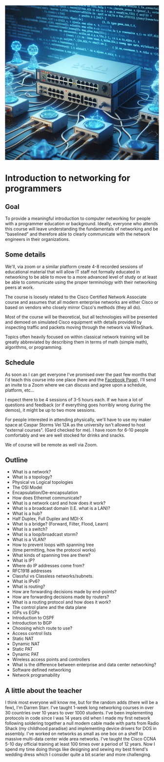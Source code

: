 ![Heading image](headingimage.png "Title")

# Introduction to networking for programmers

## Goal

To provide a meaningful introduction to computer networking for people with a programmer education or background. Ideally, everyone who attends this course will leave understanding the fundamentals of networking and be "baselined" and therefore able to clearly communicate with the network engineers in their organizations.

## Some details

We'll, via zoom or a similar platform create 4-8 recorded sessions of educational material that will allow IT staff not formally educated in networking to be able to move to a more advanced level of study or at least be able to communicate using the proper terminology with their networking peers at work.

The course is loosely related to the Cisco Certified Network Associate course and assumes that all modern enterprise networks are either Cisco or based on vendors who closely mirror Cisco's methods (they all do).

Most of the course will be theoretical, but all technologies will be presented and demoed on simulated Cisco equipment with details provided by inspecting traffic and packets moving through the network via WireShark.

Topics often heavily focused on within classical network training will be greatly abbreviated by describing them in terms of math (simple math), algorithms, or programming.

## Schedule

As soon as I can get everyone I've promised over the past few months that I'd teach this course into one place (here and the [Facebook Page](https://www.facebook.com/groups/1235189824352111)), I'll send an invite to a Zoom where we can discuss and agree upon a schedule, platform, etc...

I expect there to be 4 sessions of 3-5 hours each. If we have a lot of questions and feedback (or if everything goes horribly wrong during the demos), it might be up to two more sessions.

For people interested in attending physically, we'll have to use my maker space at Caspar Storms Vei 12A as the university isn't allowed to host "external courses". (Gard checked for me). I have room for 6-10 people comfortably and we are well stocked for drinks and snacks.

We of course will be remote as well via Zoom.

## Outline

- What is a network?
- What is a topology?
- Physical vs Logical topologies
- The OSI Model
- Encapsulation/De-encapsulation
- How does Ethernet communicate?
- What is a network card and how does it work?
- What is a broadcast domain (I.E. what is a LAN)?
- What is a hub?
- Half Duplex, Full Duplex and MDI-X
- What is a bridge? (Forward, Filter, Flood, Learn)
- What is a switch?
- What is a loop/broadcast storm?
- What is a VLAN?
- How to prevent loops with spanning tree
- (time permitting, how the protocol works)
- What kinds of spanning tree are there?
- What is IP?
- Where do IP addresses come from?
- RFC1918 addresses
- Classful vs Classless networks/subnets.
- What is IPv6?
- What is routing?
- How are forwarding decisions made by end-points?
- How are forwarding decisions made by routers?
- What is a routing protocol and how does it work?
- The control plane and the data plane
- IGPs vs EGPs
- Introduction to OSPF
- Introduction to BGP
- Choosing which route to use?
- Access control lists
- Static NAT
- Dynamic NAT
- Static PAT
- Dynamic PAT
- Wireless access points and controllers
- What is the difference between enterprise and data center networking?
- Software defined networking
- Network programability

## A little about the teacher

I think most everyone will know me, but for the random adds (there will be a few), I'm Darren Starr. I've taught 1-week long networking courses in over 30 countries over 10 years to over 1000 students. I've been implementing protocols in code since I was 14 years old when I made my first network following soldering together a null modem cable made with parts from Radio Shack (my childhood paradise) and implementing device drivers for DOS in assembly. I've worked on networks as small as one box on a shelf to massive multi-data center wide area networks. I've taught the Cisco CCNA 5-10 day official training at least 100 times over a period of 12 years. Now I spend my time doing things like designing and sewing my best friend's wedding dress which I consider quite a bit scarier and more challenging.
